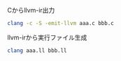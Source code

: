 Cからllvm-ir出力
```sh
clang -c -S -emit-llvm aaa.c bbb.c
```

llvm-irから実行ファイル生成
```sh
clang aaa.ll bbb.ll
```
